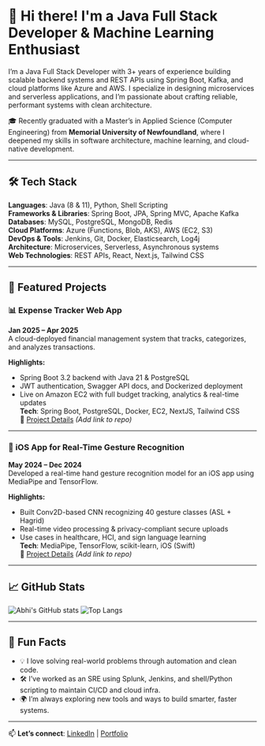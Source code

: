 # 👋 Hi there! I'm a Java Full Stack Developer & Machine Learning Enthusiast

I’m a Java Full Stack Developer with 3+ years of experience building scalable backend systems and REST APIs using Spring Boot, Kafka, and cloud platforms like Azure and AWS. I specialize in designing microservices and serverless applications, and I’m passionate about crafting reliable, performant systems with clean architecture.

🎓 Recently graduated with a Master’s in Applied Science (Computer Engineering) from **Memorial University of Newfoundland**, where I deepened my skills in software architecture, machine learning, and cloud-native development.

---

## 🛠️ Tech Stack

**Languages**: Java (8 & 11), Python, Shell Scripting  
**Frameworks & Libraries**: Spring Boot, JPA, Spring MVC, Apache Kafka  
**Databases**: MySQL, PostgreSQL, MongoDB, Redis  
**Cloud Platforms**: Azure (Functions, Blob, AKS), AWS (EC2, S3)  
**DevOps & Tools**: Jenkins, Git, Docker, Elasticsearch, Log4j  
**Architecture**: Microservices, Serverless, Asynchronous systems  
**Web Technologies**: REST APIs, React, Next.js, Tailwind CSS

---

## 🚀 Featured Projects

### 📊 Expense Tracker Web App

**Jan 2025 – Apr 2025**  
A cloud-deployed financial management system that tracks, categorizes, and analyzes transactions.

**Highlights:**

-   Spring Boot 3.2 backend with Java 21 & PostgreSQL
-   JWT authentication, Swagger API docs, and Dockerized deployment
-   Live on Amazon EC2 with full budget tracking, analytics & real-time updates  
    **Tech**: Spring Boot, PostgreSQL, Docker, EC2, NextJS, Tailwind CSS  
    📌 [Project Details](#) _(Add link to repo)_

---

### 🤖 iOS App for Real-Time Gesture Recognition

**May 2024 – Dec 2024**  
Developed a real-time hand gesture recognition model for an iOS app using MediaPipe and TensorFlow.

**Highlights:**

-   Built Conv2D-based CNN recognizing 40 gesture classes (ASL + Hagrid)
-   Real-time video processing & privacy-compliant secure uploads
-   Use cases in healthcare, HCI, and sign language learning  
    **Tech**: MediaPipe, TensorFlow, scikit-learn, iOS (Swift)  
    📌 [Project Details](#) _(Add link to repo)_

---

## 📈 GitHub Stats

![Abhi's GitHub stats](https://github-readme-stats.vercel.app/api?username=your-username&show_icons=true&theme=radical)
![Top Langs](https://github-readme-stats.vercel.app/api/top-langs/?username=your-username&layout=compact&theme=radical)

---

## 🧩 Fun Facts

-   💡 I love solving real-world problems through automation and clean code.
-   🛠 I’ve worked as an SRE using Splunk, Jenkins, and shell/Python scripting to maintain CI/CD and cloud infra.
-   🌍 I’m always exploring new tools and ways to build smarter, faster systems.

---

📫 **Let’s connect**: [LinkedIn](https://www.linkedin.com/in/your-link/) | [Portfolio](https://your-portfolio-link.com)
